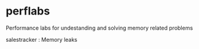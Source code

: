 # perflabs
Performance labs for undestanding and solving memory related problems

salestracker : Memory leaks
